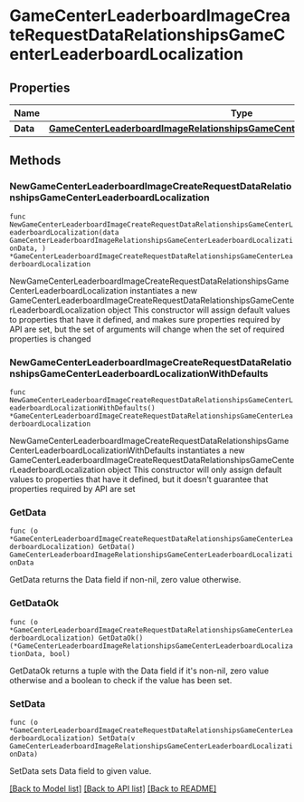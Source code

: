 # GameCenterLeaderboardImageCreateRequestDataRelationshipsGameCenterLeaderboardLocalization

## Properties

Name | Type | Description | Notes
------------ | ------------- | ------------- | -------------
**Data** | [**GameCenterLeaderboardImageRelationshipsGameCenterLeaderboardLocalizationData**](GameCenterLeaderboardImageRelationshipsGameCenterLeaderboardLocalizationData.md) |  | 

## Methods

### NewGameCenterLeaderboardImageCreateRequestDataRelationshipsGameCenterLeaderboardLocalization

`func NewGameCenterLeaderboardImageCreateRequestDataRelationshipsGameCenterLeaderboardLocalization(data GameCenterLeaderboardImageRelationshipsGameCenterLeaderboardLocalizationData, ) *GameCenterLeaderboardImageCreateRequestDataRelationshipsGameCenterLeaderboardLocalization`

NewGameCenterLeaderboardImageCreateRequestDataRelationshipsGameCenterLeaderboardLocalization instantiates a new GameCenterLeaderboardImageCreateRequestDataRelationshipsGameCenterLeaderboardLocalization object
This constructor will assign default values to properties that have it defined,
and makes sure properties required by API are set, but the set of arguments
will change when the set of required properties is changed

### NewGameCenterLeaderboardImageCreateRequestDataRelationshipsGameCenterLeaderboardLocalizationWithDefaults

`func NewGameCenterLeaderboardImageCreateRequestDataRelationshipsGameCenterLeaderboardLocalizationWithDefaults() *GameCenterLeaderboardImageCreateRequestDataRelationshipsGameCenterLeaderboardLocalization`

NewGameCenterLeaderboardImageCreateRequestDataRelationshipsGameCenterLeaderboardLocalizationWithDefaults instantiates a new GameCenterLeaderboardImageCreateRequestDataRelationshipsGameCenterLeaderboardLocalization object
This constructor will only assign default values to properties that have it defined,
but it doesn't guarantee that properties required by API are set

### GetData

`func (o *GameCenterLeaderboardImageCreateRequestDataRelationshipsGameCenterLeaderboardLocalization) GetData() GameCenterLeaderboardImageRelationshipsGameCenterLeaderboardLocalizationData`

GetData returns the Data field if non-nil, zero value otherwise.

### GetDataOk

`func (o *GameCenterLeaderboardImageCreateRequestDataRelationshipsGameCenterLeaderboardLocalization) GetDataOk() (*GameCenterLeaderboardImageRelationshipsGameCenterLeaderboardLocalizationData, bool)`

GetDataOk returns a tuple with the Data field if it's non-nil, zero value otherwise
and a boolean to check if the value has been set.

### SetData

`func (o *GameCenterLeaderboardImageCreateRequestDataRelationshipsGameCenterLeaderboardLocalization) SetData(v GameCenterLeaderboardImageRelationshipsGameCenterLeaderboardLocalizationData)`

SetData sets Data field to given value.



[[Back to Model list]](../README.md#documentation-for-models) [[Back to API list]](../README.md#documentation-for-api-endpoints) [[Back to README]](../README.md)


